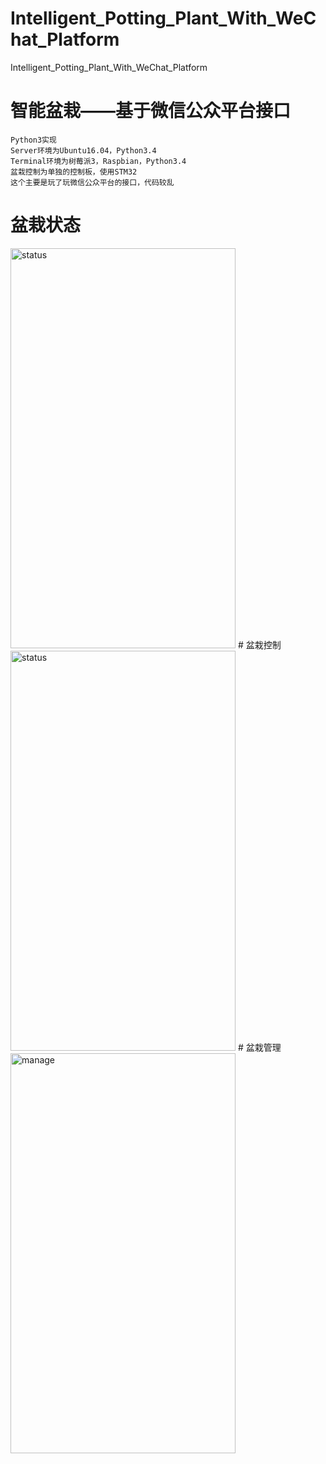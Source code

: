 # Intelligent_Potting_Plant_With_WeChat_Platform
Intelligent_Potting_Plant_With_WeChat_Platform

# 智能盆栽——基于微信公众平台接口
    Python3实现
    Server环境为Ubuntu16.04，Python3.4
    Terminal环境为树莓派3，Raspbian，Python3.4
    盆栽控制为单独的控制板，使用STM32
    这个主要是玩了玩微信公众平台的接口，代码较乱


# 盆栽状态
<img src="https://github.com/Higor777/Intelligent_Potting_Plant_With_WeChat_Platform/blob/master/status.png" width="360"  height="640" alt="status"/>
# 盆栽控制
<img src="https://github.com/Higor777/Intelligent_Potting_Plant_With_WeChat_Platform/blob/master/control.png" width="360"  height="640" alt="status"/>
# 盆栽管理
<img src="https://github.com/Higor777/Intelligent_Potting_Plant_With_WeChat_Platform/blob/master/manage.png" width="360"  height="640" alt="manage"/>


